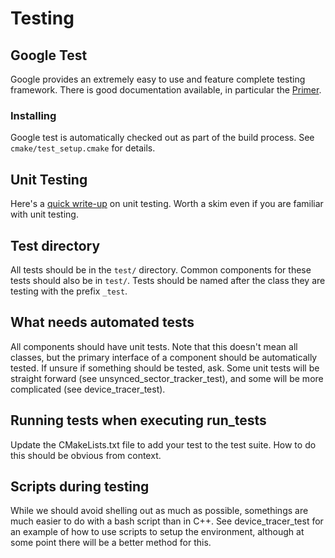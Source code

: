 # Testing

## Google Test
Google provides an extremely easy to use and feature complete testing framework. There is good documentation available, in particular the [Primer](https://code.google.com/p/googletest/wiki/Primer).

### Installing
Google test is automatically checked out as part of the build process. See `cmake/test_setup.cmake` for details.

## Unit Testing
Here's a [quick write-up](http://readwrite.com/2008/08/13/12_unit_testing_tips_for_software_engineers) on unit testing. Worth a skim even if you are familiar with unit testing.

## Test directory
All tests should be in the `test/` directory. Common components for these tests should also be in `test/`. Tests should be named after the class they are testing with the prefix `_test`.

## What needs automated tests
All components should have unit tests. Note that this doesn't mean all classes, but the primary interface of a component should be automatically tested. If unsure if something should be tested, ask. Some unit tests will be straight forward (see unsynced\_sector\_tracker\_test), and some will be more complicated (see device\_tracer\_test).

## Running tests when executing run\_tests
Update the CMakeLists.txt file to add your test to the test suite. How to do this should be obvious from context.

## Scripts during testing
While we should avoid shelling out as much as possible, somethings are much easier to do with a bash script than in C++. See device\_tracer\_test for an example of how to use scripts to setup the environment, although at some point there will be a better method for this.
